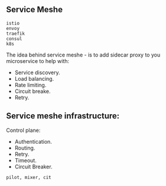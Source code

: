 Service Meshe
-

````
istio
envoy
traefik
consul
k8s
````

The idea behind service meshe - is to add sidecar proxy to you microservice to help with:
* Service discovery.
* Load balancing.
* Rate limiting.
* Circuit breake.
* Retry.

## Service meshe infrastructure:

Control plane:
* Authentication.
* Routing.
* Retry.
* Timeout.
* Circuit Breaker.

````
pilot, mixer, cit
````

